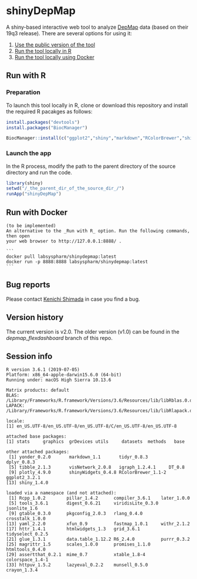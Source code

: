 # shinyDepMap 
A shiny-based interactive web tool to analyze [DepMap](https://depmap.org/) data
(based on their 19q3 release). There are several options for using it:

1. [Use the public version of the tool](https://labsyspharm.shinyapps.io/depmap/)
2. [Run the tool locally in R](#run-with-r)
3. [Run the tool locally using Docker](#run-with-docker)

## Run with R

### Preparation
To launch this tool locally in R, clone or download this repository and install
the required R pacakges as follows:

```r
install.packages("devtools")
install.packages("BiocManager")

BiocManager::install(c("ggplot2","shiny","markdown","RColorBrewer","shinyWidgets","plotly","DT","igraph","visNetwork","tibble","shinyjs","dplyr","tidyr","yonder"))
```

### Launch the app
In the R process, modify the path to the parent directory of the source directory and run the code. 
```r
library(shiny)
setwd("/_the_parent_dir_of_the_source_dir_/")
runApp("shinyDepMap")
```

## Run with Docker 
	(to be implemented)
	An alternative to the _Run with R_ option. Run the following commands, then open
	your web browser to http://127.0.0.1:8888/ .

	```
	docker pull labsyspharm/shinydepmap:latest
	docker run -p 8888:8888 labsyspharm/shinydepmap:latest
	```

## Bug reports
Please contact [Kenichi Shimada](mailto:kenichi_shimada@hms.harvard.edu) in case
you find a bug.

## Version history
The current version is v2.0. 
The older version (v1.0) can be found in the *depmap_flexdashboard* branch of this repo.

## Session info

	R version 3.6.1 (2019-07-05)
	Platform: x86_64-apple-darwin15.6.0 (64-bit)
	Running under: macOS High Sierra 10.13.6

	Matrix products: default
	BLAS:   /Library/Frameworks/R.framework/Versions/3.6/Resources/lib/libRblas.0.dylib
	LAPACK: /Library/Frameworks/R.framework/Versions/3.6/Resources/lib/libRlapack.dylib

	locale:
	[1] en_US.UTF-8/en_US.UTF-8/en_US.UTF-8/C/en_US.UTF-8/en_US.UTF-8

	attached base packages:
	[1] stats     graphics  grDevices utils     datasets  methods   base     

	other attached packages:
	 [1] yonder_0.2.0       markdown_1.1       tidyr_0.8.3        dplyr_0.8.3       
	 [5] tibble_2.1.3       visNetwork_2.0.8   igraph_1.2.4.1     DT_0.8            
	 [9] plotly_4.9.0       shinyWidgets_0.4.8 RColorBrewer_1.1-2 ggplot2_3.2.1     
	[13] shiny_1.4.0       

	loaded via a namespace (and not attached):
	 [1] Rcpp_1.0.2        pillar_1.4.2      compiler_3.6.1    later_1.0.0      
	 [5] tools_3.6.1       digest_0.6.21     viridisLite_0.3.0 jsonlite_1.6     
	 [9] gtable_0.3.0      pkgconfig_2.0.3   rlang_0.4.0       crosstalk_1.0.0  
	[13] yaml_2.2.0        xfun_0.9          fastmap_1.0.1     withr_2.1.2      
	[17] httr_1.4.1        htmlwidgets_1.3   grid_3.6.1        tidyselect_0.2.5 
	[21] glue_1.3.1        data.table_1.12.2 R6_2.4.0          purrr_0.3.2      
	[25] magrittr_1.5      scales_1.0.0      promises_1.1.0    htmltools_0.4.0  
	[29] assertthat_0.2.1  mime_0.7          xtable_1.8-4      colorspace_1.4-1 
	[33] httpuv_1.5.2      lazyeval_0.2.2    munsell_0.5.0     crayon_1.3.4     

